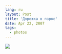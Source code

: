 ```yaml
---
lang: ru
layout: Post
title: 'Дорожка в парке'
date: Apr 22, 2007
tags:
  - photos
---
```


![](/images/blog/Sapegin-Artem-20D-2007-04-21-304-0476.jpg)
